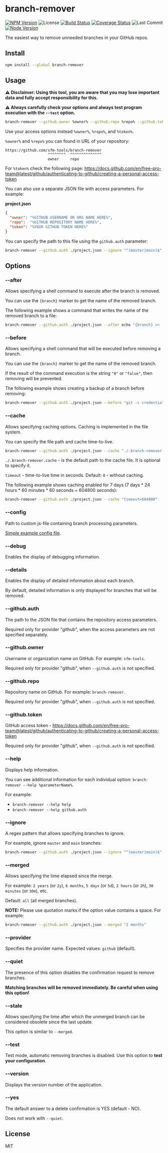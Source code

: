 # branch-remover

[![NPM Version](https://badgen.net/npm/v/branch-remover)](https://www.npmjs.com/package/branch-remover)
![License](https://badgen.net/npm/license/branch-remover)
[![Build Status](https://travis-ci.com/sfm-tools/branch-remover.svg?branch=master)](https://travis-ci.com/sfm-tools/branch-remover)
[![Coverage Status](https://coveralls.io/repos/github/sfm-tools/branch-remover/badge.svg?branch=master)](https://coveralls.io/github/sfm-tools/branch-remover?branch=master)
![Last Commit](https://badgen.net/github/last-commit/sfm-tools/branch-remover/master)
[![Node Version](https://badgen.net/npm/node/branch-remover)](https://www.npmjs.com/package/branch-remover)

The easiest way to remove unneeded branches in your GitHub repos.

## Install

```bash
npm install --global branch-remover
```

## Usage

**:warning: Disclaimer: Using this tool, you are aware that you may lose important data and fully accept responsibility for this.**

**:warning: Always carefully check your options and always test program execution with the `--test` option.**

```bash
branch-remover --github.owner %owner% --github.repo %repo% --github.token %token% --ignore "^(master|main)$"
```

Use your access options instead `%owner%`, `%repo%`, and `%token%`.

`%owner%` and `%repo%` you can found in URL of your repository:

```
https://github.com/sfm-tools/branch-remover
                   ^^^^^^^^  ^^^^^^^^^^^^^^
                   owner     repo
```

For `%token%` check the following page:
https://docs.github.com/en/free-pro-team@latest/github/authenticating-to-github/creating-a-personal-access-token

You can also use a separate JSON file with access parameters. For example:

**project.json**
```json
{
  "owner": "%GITHUB USERNAME OR ORG NAME HERE%",
  "repo":  "%GITHUB REPOSITORY NAME HERE%",
  "token": "%YOUR GITHUB TOKEN HERE%"
}
```

You can specify the path to this file using the `github.auth` parameter:

```bash
branch-remover --github.auth ./project.json --ignore "^(master|main)$"
```

## Options

### --after

Allows specifying a shell command to execute after the branch is removed.

You can use the `{branch}` marker to get the name of the removed branch.

The following example shows a command that writes the name of the removed branch to a file:

```bash
branch-remover --github.auth ./project.json --after echo "{branch} >> ./removed-branches.log"
```

### --before

Allows specifying a shell command that will be executed before removing a branch.

You can use the `{branch}` marker to get the name of the removed branch.

If the result of the command execution is the string `"0"` or `"false"`, then removing will be prevented.

The following example shows creating a backup of a branch before removing:

```bash
branch-remover --github.auth ./project.json --before "git -c credential.helper= -c core.quotepath=false -c log.showSignature=false fetch origin {branch}:{branch} --recurse-submodules=no"
```

### --cache

Allows specifying caching options. Caching is implemented in the file system.

You can specify the file path and cache time-to-live.

```bash
branch-remover --github.auth ./project.json --cache "./.branch-remover.cache timeout=600"
```

`./.branch-remover.cache` - is the default path to the cache file. It is optional to specify it.

`timeout` - time-to-live time in seconds. Default: `0` - without caching.

The following example shows caching enabled for 7 days (7 days * 24 hours * 60 minutes * 60 seconds = 604800 seconds):

```bash
branch-remover --github.auth ./project.json --cache "timeout=604800"
```

### --config

Path to custom js-file containing branch processing parameters.

[Simple example config file](/examples/config.js).

### --debug

Enables the display of debugging information.

### --details

Enables the display of detailed information about each branch.

By default, detailed information is only displayed for branches that will be removed.

### --github.auth

The path to the JSON file that contains the repository access parameters.

Required only for provider "github", when the access parameters are not specified separately.

### --github.owner

Username or organization name on GitHub. For example: `sfm-tools`.

Required only for provider "github", when `--github.auth` is not specified.

### --github.repo

Repository name on GitHub. For example: `branch-remover`.

Required only for provider "github", when `--github.auth` is not specified.

### --github.token

GitHub access token - https://docs.github.com/en/free-pro-team@latest/github/authenticating-to-github/creating-a-personal-access-token

Required only for provider "github", when `--github.auth` is not specified.

### --help

Displays help information.

You can see additional information for each individual option:
`branch-remover --help %parameterName%`.

For example:
* `branch-remover --help help`
* `branch-remover --help github.auth`

### --ignore

A regex pattern that allows specifying branches to ignore.

For example, ignore `master` and `main` branches:

```bash
branch-remover --github.auth ./project.json --ignore "^(master|main)$"
```

### --merged

Allows specifying the time elapsed since the merge.

For example: `2 years` (or `2y`), `6 months`, `5 days` (or `5d`), `2 hours` (or `2h`), `30 minutes` (or `30m`), etc.

Default: `all` (all merged branches).

**NOTE:** Please use quotation marks if the option value contains a space. For example:

```bash
branch-remover --github.auth ./project.json --merged "2 months"
```

### --provider

Specifies the provider name. Expected values: `github` (default).

### --quiet

The presence of this option disables the confirmation request to remove branches.

**Matching branches will be removed immediately. Be careful when using this option!**

### --stale

Allows specifying the time after which the unmerged branch can be considered obsolete since the last update.

This option is similar to `--merged`.

### --test

Test mode, automatic removing branches is disabled.
Use this option to **test your configuration**.

### --version

Displays the version number of the application.

### --yes

The default answer to a delete confirmation is YES (default - NO).

Does not work with `--quiet`.

## License
MIT
